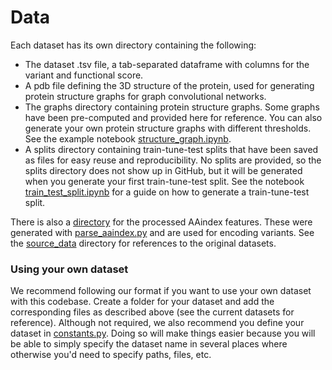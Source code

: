# Data

Each dataset has its own directory containing the following:
- The dataset .tsv file, a tab-separated dataframe with columns for the variant and functional score. 
- A pdb file defining the 3D structure of the protein, used for generating protein structure graphs for graph convolutional networks. 
- The graphs directory containing protein structure graphs. Some graphs have been pre-computed and provided here for reference. You can also generate your own protein structure graphs with different thresholds. See the example notebook [structure_graph.ipynb](../notebooks/structure_graph.ipynb). 
- A splits directory containing train-tune-test splits that have been saved as files for easy reuse and reproducibility. No splits are provided, so the splits directory does not show up in GitHub, but it will be generated when you generate your first train-tune-test split. See the notebook [train_test_split.ipynb](../notebooks/train_test_split.ipynb) for a guide on how to generate a train-tune-test split. 

There is also a [directory](aaindex) for the processed AAindex features. These were generated with [parse_aaindex.py](../code/parse_aaindex.py) and are used for encoding variants.
See the [source_data](../source_data) directory for references to the original datasets.

### Using your own dataset
We recommend following our format if you want to use your own dataset with this codebase. Create a folder for your dataset and add the corresponding files as described above (see the current datasets for reference). Although not required, we also recommend you define your dataset in [constants.py](../code/constants.py). Doing so will make things easier because you will be able to simply specify the dataset name in several places where otherwise you'd need to specify paths, files, etc. 
